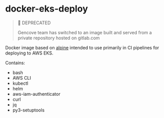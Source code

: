 # docker-eks-deploy

> 🛑 DEPRECATED
> 
> Gencove team has switched to an image built and served from a private repository hosted on gitlab.com

Docker image based on [alpine](https://hub.docker.com/_/alpine) intended to use primarily in CI pipelines for deploying to AWS EKS.

Contains:
- bash
- AWS CLI
- kubectl
- helm
- aws-iam-authenticator
- curl
- jq
- py3-setuptools

